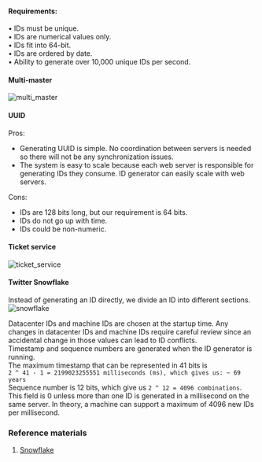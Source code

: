 #### Requirements:
• IDs must be unique.  
• IDs are numerical values only.  
• IDs fit into 64-bit.  
• IDs are ordered by date.  
• Ability to generate over 10,000 unique IDs per second.  


#### Multi-master
![multi_master](https://puml-demo.herokuapp.com/github/AndreiYu/systems_design/blob/master/id_generator/multi_master.puml)  

#### UUID
Pros:  
* Generating UUID is simple. No coordination between servers is needed so there will not be any synchronization issues.  
* The system is easy to scale because each web server is responsible for generating IDs they consume. ID generator can easily scale with web servers.  

Cons:  
* IDs are 128 bits long, but our requirement is 64 bits.  
* IDs do not go up with time.  
* IDs could be non-numeric.  

#### Ticket service
![ticket_service](https://puml-demo.herokuapp.com/github/AndreiYu/systems_design/blob/master/id_generator/ticket.puml)

#### Twitter Snowflake  
Instead of generating an ID directly, we divide an ID into different sections.  
![snowflake](https://puml-demo.herokuapp.com/github/AndreiYu/systems_design/blob/master/id_generator/snowflake.puml)  

Datacenter IDs and machine IDs are chosen at the startup time. Any changes in datacenter IDs and machine IDs require careful review since an accidental change in those values can lead to ID conflicts.   
Timestamp and sequence numbers are generated when the ID generator is running.  
The maximum timestamp that can be represented in 41 bits is   
```2 ^ 41 - 1 = 2199023255551 milliseconds (ms), which gives us: ~ 69 years```   
Sequence number is 12 bits, which give us ```2 ^ 12 = 4096 combinations```. This field is 0 unless more than one ID is generated in a millisecond on the same server. In theory, a machine can support a maximum of 4096 new IDs per millisecond.

### Reference materials
1) [Snowflake](https://blog.twitter.com/engineering/en_us/a/2010/announcingsnowflake.html)